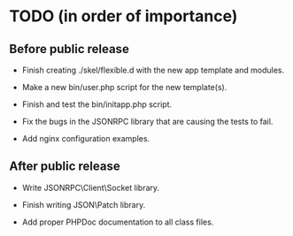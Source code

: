 # TODO (in order of importance)

## Before public release

* Finish creating ./skel/flexible.d with the new app template and modules.
* Make a new bin/user.php script for the new template(s).
* Finish and test the bin/initapp.php script.

* Fix the bugs in the JSONRPC library that are causing the tests to fail.

* Add nginx configuration examples.

## After public release

* Write JSONRPC\Client\Socket library.
* Finish writing JSON\Patch library.

* Add proper PHPDoc documentation to all class files.

